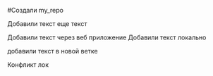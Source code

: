 #Создали my_repo

Добавили текст
еще текст

Добавили текст через веб приложение
Добавили текст локально


добавили текст в новой ветке


Конфликт лок

